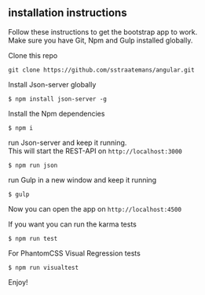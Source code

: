 ## installation instructions
Follow these instructions to get the bootstrap app to work.  
Make sure you have Git, Npm and Gulp installed globally.

Clone this repo
```
git clone https://github.com/sstraatemans/angular.git
```
Install Json-server globally   
```
$ npm install json-server -g
```
Install the Npm dependencies
```
$ npm i
```
run Json-server and keep it running.  
This will start the REST-API on `http://localhost:3000`
```
$ npm run json
```
run Gulp in a new window and keep it running
```
$ gulp
```
Now you can open the app on `http://localhost:4500`

If you want you can run the karma tests
```
$ npm run test
```
For PhantomCSS Visual Regression tests
```
$ npm run visualtest
```

Enjoy!
